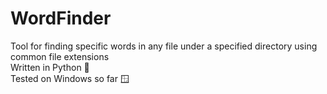 # WordFinder
Tool for finding specific words in any file under a specified directory using common file extensions <br />
Written in Python 🐍 <br />
Tested on Windows so far 🪟

